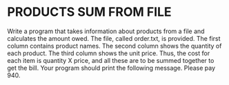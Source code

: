 <H1>PRODUCTS SUM FROM FILE</H1>
Write a program that takes information about products from a file and calculates the amount owed. The file, called order.txt, is provided. The first column contains product names. The second column shows the quantity of each product. The third column shows the unit price. Thus, the cost for each item is quantity X price, and all these are to be summed together to get the bill.
Your program should print the following message.
Please pay 940.
